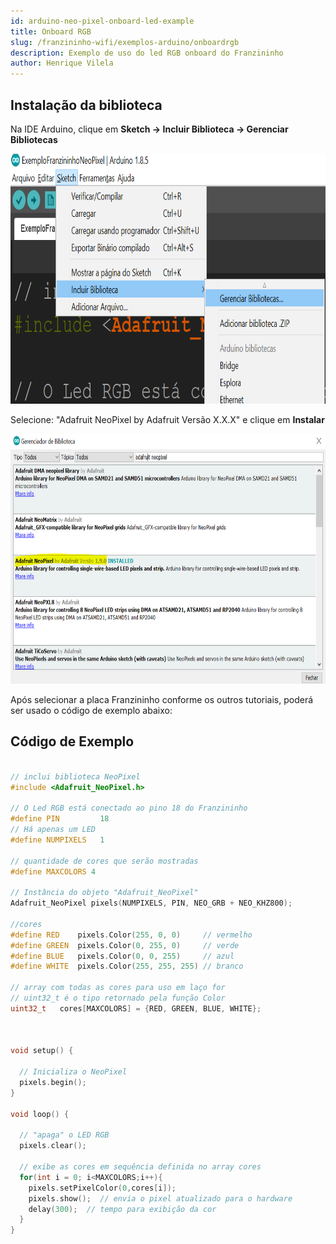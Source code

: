 ```yaml
---
id: arduino-neo-pixel-onboard-led-example
title: Onboard RGB
slug: /franzininho-wifi/exemplos-arduino/onboardrgb
description: Exemplo de uso do led RGB onboard do Franzininho
author: Henrique Vilela 
---
```


## Instalação da biblioteca

Na IDE Arduino, clique em **Sketch -> Incluir Biblioteca -> Gerenciar Bibliotecas**

<img src="img/onboard-rgb-led-example/neopixel01.PNG" height="400">

Selecione: "Adafruit NeoPixel by Adafruit Versão X.X.X" e clique em **Instalar**

<img src="img/onboard-rgb-led-example/neopixel02.PNG" height="400">

Após selecionar a placa Franzininho conforme os outros tutoriais, poderá ser usado o código de exemplo abaixo:

## Código de Exemplo
```C++

// inclui biblioteca NeoPixel
#include <Adafruit_NeoPixel.h>

// O Led RGB está conectado ao pino 18 do Franzininho
#define PIN         18
// Há apenas um LED
#define NUMPIXELS   1

// quantidade de cores que serão mostradas
#define MAXCOLORS 4

// Instância do objeto "Adafruit_NeoPixel"
Adafruit_NeoPixel pixels(NUMPIXELS, PIN, NEO_GRB + NEO_KHZ800);

//cores
#define RED    pixels.Color(255, 0, 0)     // vermelho
#define GREEN  pixels.Color(0, 255, 0)     // verde
#define BLUE   pixels.Color(0, 0, 255)     // azul
#define WHITE  pixels.Color(255, 255, 255) // branco

// array com todas as cores para uso em laço for
// uint32_t é o tipo retornado pela função Color
uint32_t   cores[MAXCOLORS] = {RED, GREEN, BLUE, WHITE};



void setup() {
  
  // Inicializa o NeoPixel
  pixels.begin();
}

void loop() {
  
  // "apaga" o LED RGB
  pixels.clear();

  // exibe as cores em sequência definida no array cores
  for(int i = 0; i<MAXCOLORS;i++){
    pixels.setPixelColor(0,cores[i]);
    pixels.show();  // envia o pixel atualizado para o hardware
    delay(300);  // tempo para exibição da cor
  }
}


```
